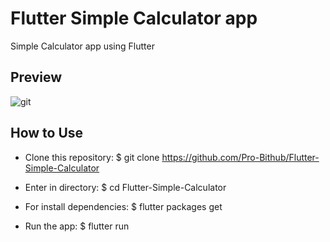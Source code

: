 # Flutter Simple Calculator app
Simple Calculator app using Flutter

## Preview
![git](https://user-images.githubusercontent.com/91388754/169571040-33d3597e-83d8-4737-925c-e311dffd9373.gif)

## How to Use

- Clone this repository:
$ git clone https://github.com/Pro-Bithub/Flutter-Simple-Calculator

- Enter in directory:
$ cd Flutter-Simple-Calculator

- For install dependencies:
$ flutter packages get

- Run the app: 
$ flutter run

